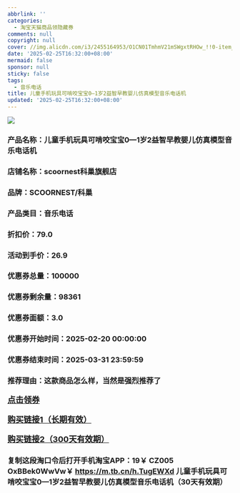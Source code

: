 ```yaml
---
abbrlink: ''
categories:
  - 淘宝天猫商品领隐藏券
comments: null
copyright: null
cover: //img.alicdn.com/i3/2455164953/O1CN01TmhmV21mSWgxtRHOw_!!0-item_pic.jpg
date: '2025-02-25T16:32:00+08:00'
mermaid: false
sponsor: null
sticky: false
tags:
  - 音乐电话
title: 儿童手机玩具可啃咬宝宝0—1岁2益智早教婴儿仿真模型音乐电话机
updated: '2025-02-25T16:32:00+08:00'
--- 
```


![](//img.alicdn.com/i3/2455164953/O1CN01TmhmV21mSWgxtRHOw_!!0-item_pic.jpg)

### 产品名称：儿童手机玩具可啃咬宝宝0—1岁2益智早教婴儿仿真模型音乐电话机
### 店铺名称：scoornest科巢旗舰店
### 品牌：SCOORNEST/科巢
### 产品类目：音乐电话
### 折扣价：79.0
### 活动到手价：26.9
### 优惠券总量：100000
### 优惠券剩余量：98361
### 优惠券面额：3.0
### 优惠券开始时间：2025-02-20 00:00:00	
### 优惠券结束时间：2025-03-31 23:59:59	
### 推荐理由：这款商品怎么样，当然是强烈推荐了

<p style="font-size: 18px; font-weight: bold;">
  <a href="https://uland.taobao.com/coupon/edetail?e=sugi4p45aMalhHvvyUNXZfh8CuWt5YH5OVuOuRD5gLJMmdsrkidbOUV9IBA4kmjLcLrjAQ7w7zUMojf9rjciDZaY%2FGSEIy6diDXxT0ee1%2BjEr%2F5tOAjoCbjRc2dQ0xUMkXE73TvWHvkk7BbPIUYUjCPrWlIG7nVMQPud%2BmrGLC1P%2FWZO3A8fFCPKcNCHwK%2FAnb8dL%2F8RcZQ%2BF2NmhFAaXk9zf29PNwAR0b4YozC4XK9oPHhsmH9GrPrcImymNhlqyTAhmpnhJo0bUqKPwL4hqeYXxkfZJnzdGiExFmwey4BhXFeDIE%2BLZK0etfvJutKtyUxONJCwriltpzu%2Bfbn0bqJ7%2BkHL3AEW&traceId=2166d8db17407296732636749d133b&union_lens=lensId%3AOPT%401740729673%402104d31c_0e67_1954b92e7d1_1d0e%4001%40eyJmbG9vcklkIjo3MzM1NH0ie" target="_blank">点击领券</a>
</p>
<p style="font-size: 18px; font-weight: bold;">
  <a href="https://s.click.taobao.com/t?e=m%3D2%26s%3DDELgvflFdVtw4vFB6t2Z2ueEDrYVVa64K7Vc7tFgwiHjf2vlNIV67kkfnVn6TwKdjGYPrSmetxH3ID%2FV1RqsF4wnCJeELi4I%2FIEn%2BS1IjHAB0ghlTd7WlZVm%2FOAUUFw71qrpxiwMoCNxc1AtbZGVSwjjJJ502HcnR6iA6VC1%2BooLZMqoQW%2BfuB6GmlJyRiVTKVOig5Fjbt7wZePlOu2Rmck7bDS%2FCDf82YLwXsLjkYwAS2FJbOd285x04sNk96%2BDob0Ea5QrnwNweiXfaVH60dSopZirJ9MMzsAzH1xYDH6AYq6lvU8jFw8ELz64C6mCcSpj5qSCmbA%3D" target="_blank">购买链接1（长期有效）</a>
</p>
<p style="font-size: 18px; font-weight: bold;">
  <a href="https://s.click.taobao.com/AoR5TNs" target="_blank">购买链接2（300天有效期）</a>
</p>

### 复制这段淘口令后打开手机淘宝APP：19￥ CZ005 OxBBek0WwVw￥ https://m.tb.cn/h.TugEWXd  儿童手机玩具可啃咬宝宝0—1岁2益智早教婴儿仿真模型音乐电话机（30天有效期）
